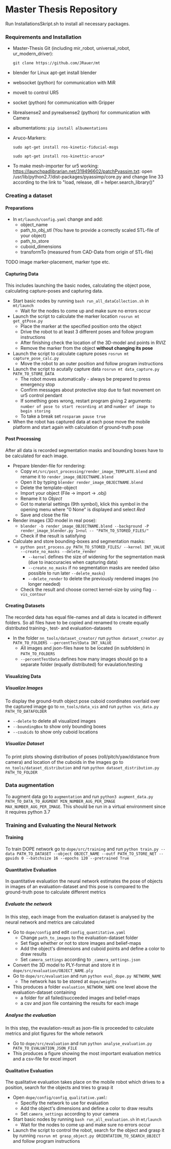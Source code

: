 # Master Thesis Repository

Run InstallationsSkript.sh to install all necessary packages.

### Requirements and Installation ###
- Master-Thesis Git (including mir_robot, universal_robot, ur_modern_driver):

  	`git clone https://github.com/JRauer/mt`
- blender for Linux apt-get install blender
- websocket (python) for communication with MiR
- moveit to control UR5
- socket (python) for communication with Gripper
- librealsense2 and pyrealsense2 (python) for communication with Camera
- albumentations: `pip install albumentations`
- Aruco-Markers:

  	`sudo apt-get install ros-kinetic-fiducial-msgs`
	
	`sudo apt-get install ros-kinettic-aruco*`
	
- To make mesh-importer for ur5 working: https://launchpadlibrarian.net/319496602/patchPyassim.txt: 
 open /usr/lib/python2.7/dist-packages/pyassimp/core.py and change line 33 according to the link to "load, release, dll = helper.search_library()"

### Creating a dataset
#### Preparations
- In `mt/launch/config.yaml` change and add:
  - object_name
  - path_to_obj_stl (You have to provide a correctly scaled STL-file of your object)
  - path_to_store
  - cuboid_dimensions
  - transformTo (measured from CAD-Data from origin of STL-file)

TODO image marker-placement, marker type etc.

#### Capturing Data
This includes launching the basic nodes, calculating the object pose, calculating capture-poses and capturing data.
- Start basic nodes by running `bash run_all_dataCollection.sh` in `mt/launch`
	- Wait for the nodes to come up and make sure no errors occur
- Launch the script to calculate the marker location `rosrun mt get_gtPose.py`
	- Place the marker at the specified position onto the object
	- Drive the robot to at least 3 different poses and follow program instructions
	- After finishing check the location of the 3D-model and points in RVIZ
	- Remove the marker from the object **without changing its pose**
- Launch the script to calculate capture poses `rosrun mt capture_pose_calc.py`
	- Move the robot to an outer position and follow program instructions
- Launch the script to acutally capture data `rosrun mt data_capture.py PATH_TO_STORE_DATA`
	- The robot moves automatically - always be prepared to press emergency stop
	- Confirm messages about protective stop due to fast movement on ur5 control pendant
	- If something goes wrong, restart program giving 2 arguments: `number of pose to start recording at` and `number of image to begin storing`
	- To take a break set `rosparam pause true`
- When the robot has captured data at each pose move the mobile platform and start again with calculation of ground-truth pose

#### Post Processing
After all data is recorded segmentation masks and bounding boxes have to be calculated for each image.
- Prepare blender-file for rendering:
	- Copy `mt/src/post_processing/render_image_TEMPLATE.blend` and rename it to `render_image_OBJECTNAME.blend`
	- Open it by typing `blender render_image_OBJECTNAME.blend`
	- Delete the template-object
	- Import your object (File -> import -> .obj)
	- Rename it to *Object*
	- Got to material settings (9th symbol), klick this symbol in the opening menu where "0 None" is displayed and select *Red*
	- Save and close the file
- Render images (3D model in real pose):
	- `blender -b render_image_OBJECTNAME.blend --background -P render_image_blender.py 1>nul -- "PATH_TO_STORED_FILES/"`
	- Check if the result is satisfying
- Calculate and store bounding-boxes and segmentation masks:
	- `python post_process.py PATH_TO_STORED_FILES/ --kernel INT_VALUE --create_no_masks --delete_render`
		- `--kernel` defines the size of widening for the segmentation mask (due to inaccuracies when capturing data)
		- `--create_no_masks` if no segmentation masks are needed (also possible to run later `--delete_masks`)
		- `--delete_render` to delete the previously rendered images (no longer needed)
	- Check the result and choose correct kernel-size by using flag `--vis_contour`

#### Creating Datasets
The recorded data has equal file-names and all data is located in different folders. So all files have to be copied and renamed to create equally distributed training-, test- and evaluation-datasets
- In the folder `nn_tools/dataset_creator/` run `python dataset_creator.py PATH_TO_FOLDERS --percentTestData INT_VALUE`
	- All images and json-files have to be located (in subfolders) in `PATH_TO_FOLDERS`
	- `--percentTestData` defines how many images should go to a separate folder (equally distributed) for evaulation/testing

#### Visualizing Data
##### Visualize Images
To display the ground-truth object pose cuboid coordinates overlaid over the captured image go to `nn_tools/data_vis` and run `python vis_data.py PATH_TO_DATAFOLDER`
- `--delete` to delete all visualized images
- `--boundingBox` to show only bounding boxes
- `--coubids` to show only cuboid locations
##### Visualize Dataset
To print plots showing distribution of poses (roll/pitch/yaw/distance from camera) and location of the cuboids in the images go to `nn_tools/dataset_distribution` and run `python dataset_distribution.py PATH_TO_FOLDER`

### Data augmentation
To augment data go to `augmentation` and run `python3 augment_data.py PATH_TO_DATA_TO_AUGMENT MIN_NUMBER_AUG_PER_IMAGE MAX_NUMBER_AUG_PER_IMAGE`. This should be run in a virtual environment since it requires python 3.7

### Training and Evaluating the Neural Network
#### Training
To train DOPE network go to `dope/src/training` and run `python train.py --data PATH_TO_DATASET --object OBJECT_NAME --outf PATH_TO_STORE_NET --gpuids 0 --batchsize 16 --epochs 120 --pretrained True`

#### Quantitative Evaluation
In quantitative evaluation the neural network estimates the pose of objects in images of an evaluation-dataset and this pose is compared to the ground-truth pose to calculate different metrics
##### Evaluate the network
In this step, each image from the evaluation dataset is analysed by the neural network and metrics are calculated
- Go to `dope/config` and edit `config_quantitative.yaml`
	- Change `path_to_images` to the evaluation-dataset folder
	- Set flags whether or not to store images and belief-maps
	- Add the object's dimensions and cuboid points and define a color to draw results
	- Set `camera_settings` according to `_camera_settings.json`
- Convert the 3D model to PLY-format and store it in `dope/src/evaluation/OBJECT_NAME.ply`
- Go to `dope/src/evaluation` and run `python eval_dope.py NETWORK_NAME`
	- The network has to be stored at `dope/weigths`
- This produces a folder `evaluation_NETWORK_NAME` one level above the evaluation-dataset containing
	- a folder for all failed/succeeded images and belief-maps
	- a csv and json file containing the results for each image
##### Analyse the evaluation
In this step, the evaulation-result as json-file is proceeded to calculate metrics and plot figures for the whole network
- Go to `dope/src/evaluation` and run `python analyse_evaluation.py PATH_TO_EVALUATION_JSON_FILE`
- This produces a figure showing the most important evaluation metrics and a csv-file for excel import

#### Qualitative Evaluation
The qualitative evaluation takes place on the mobile robot which drives to a position, search for the objects and tries to grasp it
- Open `dope/config/config_qualitative.yaml`:
	- Specifiy the network to use for evaluation
	- Add the object's dimensions and define a color to draw results
	- Set `camera_settings` according to your camera
- Start basic nodes by running `bash run_all_evaluation.sh` in `mt/launch`
	- Wait for the nodes to come up and make sure no errors occur
- Launch the script to control the robot, search for the object and grasp it by running `rosrun mt grasp_object.py ORIENTATION_TO_SEARCH_OBJECT` and follow program instructions
